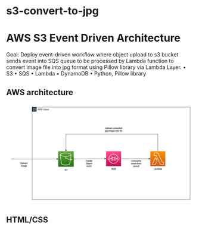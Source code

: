 # s3-convert-to-jpg

# AWS S3 Event Driven Architecture

Goal: Deploy event-driven workflow where object upload to s3 bucket sends event into SQS queue to be processed by Lambda function to convert image file into jpg format using Pillow library via Lambda Layer.
•	S3
•	SQS
•	Lambda
•	DynamoDB
•	Python, Pillow library

## AWS architecture
![Image](https://github.com/kelvinloo/s3-convert-to-jpg/blob/main/s3tojpg.png)
 
## HTML/CSS

